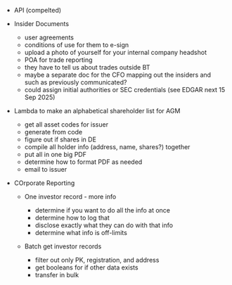* API (compelted)

* Insider Documents
    * user agreements
    * conditions of use for them to e-sign
    * upload a photo of yourself for your internal company headshot
    * POA for trade reporting
    * they have to tell us about trades outside BT
    * maybe a separate doc for the CFO mapping out the insiders and such as previously communicated?
    * could assign initial authorities or SEC credentials (see EDGAR  next  15 Sep 2025)

- Lambda to make an alphabetical shareholder list for AGM

    * get all asset codes for issuer
    * generate from code
    * figure out if shares in DE
    * compile all holder info (address, name, shares?) together
    * put all in one big PDF
    * determine how to format PDF as needed
    * email to issuer

- COrporate  Reporting

    - One investor record - more info

        * determine if you want to do all the info at once
        * determine how to log that
        * disclose exactly what they can do with that info
        * determine what info is off-limits


    - Batch get investor records

        * filter out only PK, registration, and address
        * get booleans for if other data exists
        * transfer in bulk
